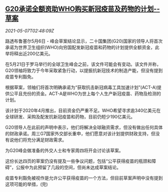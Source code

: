 <!--1620356520000-->
[G20承诺全额资助WHO购买新冠疫苗及药物的计划--草案](https://cn.reuters.com/article/g20-draft-who-funding-0506-thur-idCNKBS2CO067)
------

<div><i>2021-05-07T02:48:09Z</i></div><p>路透布鲁塞尔5月6日 - 峰会草案结论显示，二十国集团(G20)国家的领导人将首次承诺为世界卫生组织(WHO)向穷国配发新冠疫苗和药物的计划提供全额资金，此举将释出近200亿美元。</p><p>在5月21日于罗马举行的全球卫生峰会之前，该文件可能会有变动。该文件并称，G20领袖将致力于今年采取紧急行动，以提振抗新冠技术的制造产能，但没有提到疫苗专利豁免。</p><p>根据草案，领袖们将首次明确承诺为“获取抗击新冠病毒工具加速计划”(ACT-A)提供公平且充份的资金。ACT-A是WHO为世上每个人生产新冠疫苗、药物及检测的计划。</p><p>该计划于2020年4月推出，目前资金仍严重不足。WHO希望寻求逾340亿美元在全球研发、采购及配发抗新冠疫苗和药物，目前仍短少190亿美元。</p><p>G20领导人在此前的声明中表示，他们将解决全球融资需求，但没有做出任何具体的财政承诺。周三G7国家外交部长重申，他们愿意对该计划提供财政支持，但没有说他们将充分满足财政需求。</p><p>为G20峰会做准备的外交人士和专家周四将开会讨论该草案。</p><p>这份长达四页的草案仍没有提及一些争议问题，包括“公平获得疫苗的瓶颈和障碍”，公报中为此预留了几段的空间，但尚未达成草案结论。</p><p>疫苗专利豁免被视作是允许公平获得疫苗的一个方法，但目前草案声明中没有提到这项可能的举措，(完)</p>

